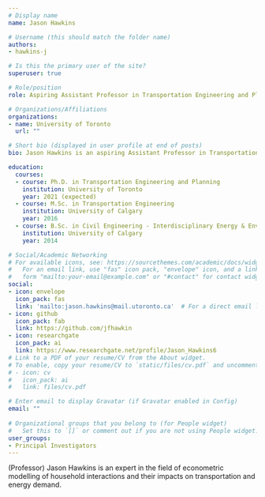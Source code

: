 ```yaml
---
# Display name
name: Jason Hawkins

# Username (this should match the folder name)
authors:
- hawkins-j

# Is this the primary user of the site?
superuser: true

# Role/position
role: Aspiring Assistant Professor in Transportation Engineering and Planning

# Organizations/Affiliations
organizations:
- name: University of Toronto
  url: ""

# Short bio (displayed in user profile at end of posts)
bio: Jason Hawkins is an aspiring Assistant Professor in Transportation Engineering and Planning at the University of XXX

education:
  courses:
  - course: Ph.D. in Transportation Engineering and Planning
    institution: University of Toronto
    year: 2021 (expected)
  - course: M.Sc. in Transportation Engineering
    institution: University of Calgary
    year: 2016
  - course: B.Sc. in Civil Engineering - Interdisciplinary Energy & Environment Specialization
    institution: University of Calgary
    year: 2014

# Social/Academic Networking
# For available icons, see: https://sourcethemes.com/academic/docs/widgets/#icons
#   For an email link, use "fas" icon pack, "envelope" icon, and a link in the
#   form "mailto:your-email@example.com" or "#contact" for contact widget.
social:
- icon: envelope
  icon_pack: fas
  link: 'mailto:jason.hawkins@mail.utoronto.ca'  # For a direct email link, use "mailto:test@example.org".
- icon: github
  icon_pack: fab
  link: https://github.com/jfhawkin
- icon: researchgate
  icon_pack: ai
  link: https://www.researchgate.net/profile/Jason_Hawkins6
# Link to a PDF of your resume/CV from the About widget.
# To enable, copy your resume/CV to `static/files/cv.pdf` and uncomment the lines below.  
# - icon: cv
#   icon_pack: ai
#   link: files/cv.pdf

# Enter email to display Gravatar (if Gravatar enabled in Config)
email: ""
  
# Organizational groups that you belong to (for People widget)
#   Set this to `[]` or comment out if you are not using People widget.  
user_groups:
- Principal Investigators
---
```


(Professor) Jason Hawkins is an expert in the field of econometric modelling of household interactions and their impacts on transportation and energy demand.




